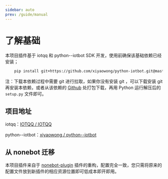 ```yaml
---
sidebar: auto
prev: /guide/manual
---
```


# 了解基础

本项目插件基于 iotqq 和 python--iotbot SDK 开发，使用前确保该基础依赖已经安装；
```bash
    pip install git+https://github.com/xiyaowong/python-iotbot.git@master
```
注：下载本依赖过程中需要 git 进行拉取，如果你没有安装 git ，可以下载安装 git 再安装本依赖，或者从该依赖的 [Github](https://github.com/xiyaowong/python--iotbot) 处打包下载，再用 Python 运行解压后的 `setup.py` 文件即可。

## 项目地址

iotqq：[IOTQQ / IOTQQ](https://github.com/IOTQQ/IOTQQ)

python--iotbot：[xiyaowong / python--iotbot](https://github.com/xiyaowong/python--iotbot)

## 从 nonebot 迁移

本项目插件来自于 [nonebot-plugin](https://github.com/fz6m/nonebot-plugin) 插件的重构，配置完全一致，您只需将原来的配置文件放到新插件的相应资源位置即可低成本即开即用。